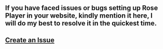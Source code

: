 ## If you have faced issues or bugs setting up Rose Player in your website, kindly mention it here, I will do my best to resolve it in the quickest time.

## [Create an Issue](https://github.com/Rose-App/Rose-Web-Player-Issues/issues/new)
